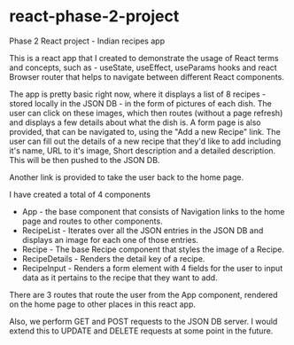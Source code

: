# react-phase-2-project
Phase 2 React project - Indian recipes app

This is a react app that I created to demonstrate the usage of React terms and
concepts, such as - useState, useEffect, useParams hooks and react Browser
router that helps to navigate between different React components.

The app is pretty basic right now, where it displays a list of 8 recipes -
stored locally in the JSON DB - in the form of pictures of each dish. The user
can click on these images, which then routes (without a page refresh) and
displays a few details about what the dish is.
A form page is also provided, that can be navigated to, using the "Add a new
Recipe" link. The user can fill out the details of a new recipe that they'd
like to add including it's name, URL to it's image, Short description and a
detailed description. This will be then pushed to the JSON DB.

Another link is provided to take the user back to the home page.

I have created a total of 4 components
 - App - the base component that consists of Navigation links to the home page
   and routes to other components.
 - RecipeList - Iterates over all the JSON entries in the JSON DB and displays
   an image for each one of those entries.
 - Recipe - The base Recipe component that styles the image of a Recipe.
 - RecipeDetails - Renders the detail key of a recipe.
 - RecipeInput - Renders a form element with 4 fields for the user to input
   data as it pertains to the recipe that they want to add.

There are 3 routes that route the user from the App component, rendered on the
home page to other places in this react app.

Also, we perform GET and POST requests to the JSON DB server. I would extend
this to UPDATE and DELETE requests at some point in the future.
